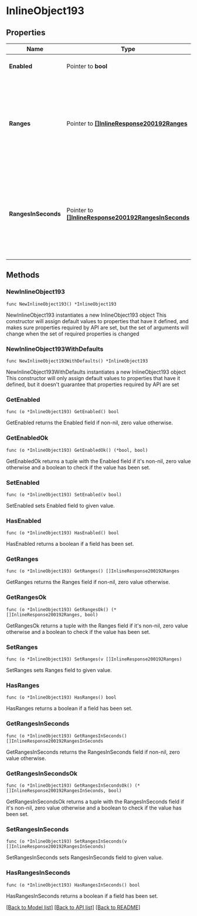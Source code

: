 # InlineObject193

## Properties

Name | Type | Description | Notes
------------ | ------------- | ------------- | -------------
**Enabled** | Pointer to **bool** | If true, the SSID outage schedule is enabled. | [optional] 
**Ranges** | Pointer to [**[]InlineResponse200192Ranges**](InlineResponse200192Ranges.md) | List of outage ranges. Has a start date and time, and end date and time. If this parameter is passed in along with rangesInSeconds parameter, this will take precedence. | [optional] 
**RangesInSeconds** | Pointer to [**[]InlineResponse200192RangesInSeconds**](InlineResponse200192RangesInSeconds.md) | List of outage ranges in seconds since Sunday at Midnight. Has a start and end. If this parameter is passed in along with the ranges parameter, ranges will take precedence. | [optional] 

## Methods

### NewInlineObject193

`func NewInlineObject193() *InlineObject193`

NewInlineObject193 instantiates a new InlineObject193 object
This constructor will assign default values to properties that have it defined,
and makes sure properties required by API are set, but the set of arguments
will change when the set of required properties is changed

### NewInlineObject193WithDefaults

`func NewInlineObject193WithDefaults() *InlineObject193`

NewInlineObject193WithDefaults instantiates a new InlineObject193 object
This constructor will only assign default values to properties that have it defined,
but it doesn't guarantee that properties required by API are set

### GetEnabled

`func (o *InlineObject193) GetEnabled() bool`

GetEnabled returns the Enabled field if non-nil, zero value otherwise.

### GetEnabledOk

`func (o *InlineObject193) GetEnabledOk() (*bool, bool)`

GetEnabledOk returns a tuple with the Enabled field if it's non-nil, zero value otherwise
and a boolean to check if the value has been set.

### SetEnabled

`func (o *InlineObject193) SetEnabled(v bool)`

SetEnabled sets Enabled field to given value.

### HasEnabled

`func (o *InlineObject193) HasEnabled() bool`

HasEnabled returns a boolean if a field has been set.

### GetRanges

`func (o *InlineObject193) GetRanges() []InlineResponse200192Ranges`

GetRanges returns the Ranges field if non-nil, zero value otherwise.

### GetRangesOk

`func (o *InlineObject193) GetRangesOk() (*[]InlineResponse200192Ranges, bool)`

GetRangesOk returns a tuple with the Ranges field if it's non-nil, zero value otherwise
and a boolean to check if the value has been set.

### SetRanges

`func (o *InlineObject193) SetRanges(v []InlineResponse200192Ranges)`

SetRanges sets Ranges field to given value.

### HasRanges

`func (o *InlineObject193) HasRanges() bool`

HasRanges returns a boolean if a field has been set.

### GetRangesInSeconds

`func (o *InlineObject193) GetRangesInSeconds() []InlineResponse200192RangesInSeconds`

GetRangesInSeconds returns the RangesInSeconds field if non-nil, zero value otherwise.

### GetRangesInSecondsOk

`func (o *InlineObject193) GetRangesInSecondsOk() (*[]InlineResponse200192RangesInSeconds, bool)`

GetRangesInSecondsOk returns a tuple with the RangesInSeconds field if it's non-nil, zero value otherwise
and a boolean to check if the value has been set.

### SetRangesInSeconds

`func (o *InlineObject193) SetRangesInSeconds(v []InlineResponse200192RangesInSeconds)`

SetRangesInSeconds sets RangesInSeconds field to given value.

### HasRangesInSeconds

`func (o *InlineObject193) HasRangesInSeconds() bool`

HasRangesInSeconds returns a boolean if a field has been set.


[[Back to Model list]](../README.md#documentation-for-models) [[Back to API list]](../README.md#documentation-for-api-endpoints) [[Back to README]](../README.md)


